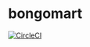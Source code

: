 # bongomart
[![CircleCI](https://circleci.com/gh/victormazeli/bongomart/tree/main.svg?style=svg&circle-token=6ee15c039b2b86d5b18d6c175f0ec0850f056f88)](https://circleci.com/gh/victormazeli/bongomart/tree/main)
